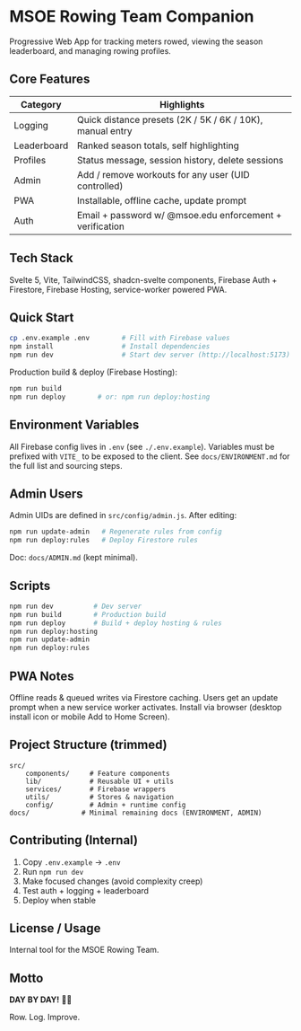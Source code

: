 # MSOE Rowing Team Companion

Progressive Web App for tracking meters rowed, viewing the season leaderboard, and managing rowing profiles.

## Core Features

| Category | Highlights |
|----------|-----------|
| Logging | Quick distance presets (2K / 5K / 6K / 10K), manual entry |
| Leaderboard | Ranked season totals, self highlighting |
| Profiles | Status message, session history, delete sessions |
| Admin | Add / remove workouts for any user (UID controlled) |
| PWA | Installable, offline cache, update prompt |
| Auth | Email + password w/ @msoe.edu enforcement + verification |

## Tech Stack

Svelte 5, Vite, TailwindCSS, shadcn-svelte components, Firebase Auth + Firestore, Firebase Hosting, service-worker powered PWA.

## Quick Start

```bash
cp .env.example .env        # Fill with Firebase values
npm install                 # Install dependencies
npm run dev                 # Start dev server (http://localhost:5173)
```

Production build & deploy (Firebase Hosting):
```bash
npm run build
npm run deploy        # or: npm run deploy:hosting
```

## Environment Variables

All Firebase config lives in `.env` (see `./.env.example`). Variables must be prefixed with `VITE_` to be exposed to the client. See `docs/ENVIRONMENT.md` for the full list and sourcing steps.

## Admin Users

Admin UIDs are defined in `src/config/admin.js`. After editing:
```bash
npm run update-admin   # Regenerate rules from config
npm run deploy:rules   # Deploy Firestore rules
```
Doc: `docs/ADMIN.md` (kept minimal).

## Scripts

```bash
npm run dev          # Dev server
npm run build        # Production build
npm run deploy       # Build + deploy hosting & rules
npm run deploy:hosting
npm run update-admin
npm run deploy:rules
```

## PWA Notes

Offline reads & queued writes via Firestore caching. Users get an update prompt when a new service worker activates. Install via browser (desktop install icon or mobile Add to Home Screen).

## Project Structure (trimmed)
```
src/
	components/     # Feature components
	lib/            # Reusable UI + utils
	services/       # Firebase wrappers
	utils/          # Stores & navigation
	config/         # Admin + runtime config
docs/             # Minimal remaining docs (ENVIRONMENT, ADMIN)
```

## Contributing (Internal)
1. Copy `.env.example` → `.env`
2. Run `npm run dev`
3. Make focused changes (avoid complexity creep)
4. Test auth + logging + leaderboard
5. Deploy when stable

## License / Usage
Internal tool for the MSOE Rowing Team.

## Motto
**DAY BY DAY!** 🚣‍♀️

Row. Log. Improve.
